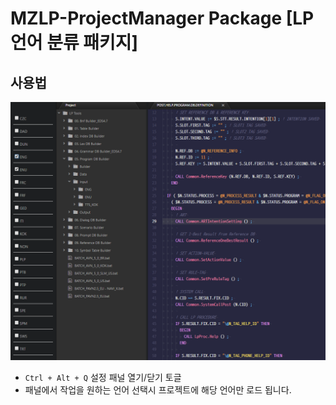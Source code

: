 # MZLP-ProjectManager Package [LP 언어 분류 패키지]

## 사용법
![스크린샷](./images/1.png)
* `Ctrl + Alt + Q` 설정 패널 열기/닫기 토글
* 패널에서 작업을 원하는 언어 선택시 프로젝트에 해당 언어만 로드 됩니다.
